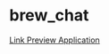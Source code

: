 # brew_chat

[Link Preview Application](https://drive.google.com/file/d/19NMnLSAwKojxCZJzBnjzb0OLyWffN1I5/view?usp=sharing)
